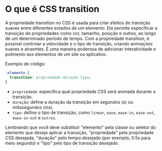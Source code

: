 # O que é CSS transition

A propriedade transition no CSS é usada para criar efeitos de transição suaves entre diferentes estados de um elemento. Ela permite especificar a transição de propriedades como cor, tamanho, posição e outros, ao longo de um determinado período de tempo. Com a propriedade transition, é possível controlar a velocidade e o tipo de transição, criando animações suaves e atraentes. É uma maneira poderosa de adicionar interatividade e polimento aos elementos de um site ou aplicativo.

Exemplo de código:

```css
.elemento {
  transition: propriedade duração tipo;
}
```

- `propriedade`: especifica qual propriedade CSS será animada durante a transição.
- `duração`: define a duração da transição em segundos (s) ou milissegundos (ms).
- `tipo`: define o tipo de transição, como `linear`, `ease`, `ease-in`, `ease-out`, `ease-in-out` e `outros`.

Lembrando que você deve substituir "elemento" pela classe ou seletor do elemento que deseja aplicar a transição, "propriedade" pela propriedade CSS desejada, "duração" pelo tempo desejado (por exemplo, 0.5s para meio segundo) e "tipo" pelo tipo de transição desejado.